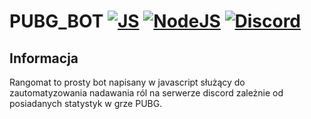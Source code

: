 # PUBG_BOT [![JS](https://img.shields.io/badge/JavaScript-F7DF1E?style=for-the-badge&logo=javascript&logoColor=black)](https://en.wikipedia.org/wiki/JavaScript) [![NodeJS](https://img.shields.io/badge/Node.js-43853D?style=for-the-badge&logo=node.js&logoColor=white)](https://en.wikipedia.org/wiki/Node.js) [![Discord](https://img.shields.io/badge/Discord-7289DA?style=for-the-badge&logo=discord&logoColor=white)](https://en.wikipedia.org/wiki/Discord_(software))
## Informacja
Rangomat to prosty bot napisany w javascript służący do zautomatyzowania nadawania ról na serwerze discord zależnie od posiadanych statystyk w grze PUBG.


